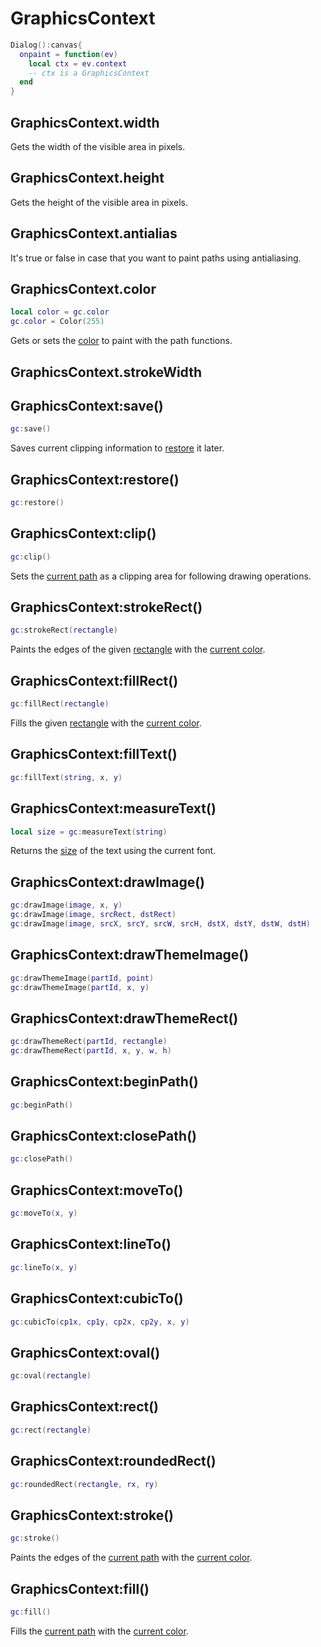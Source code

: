 # GraphicsContext

```lua
Dialog():canvas{
  onpaint = function(ev)
    local ctx = ev.context
    -- ctx is a GraphicsContext
  end
}
```

## GraphicsContext.width

Gets the width of the visible area in pixels.

## GraphicsContext.height

Gets the height of the visible area in pixels.

## GraphicsContext.antialias

It's true or false in case that you want to paint paths using
antialiasing.

## GraphicsContext.color

```lua
local color = gc.color
gc.color = Color(255)
```

Gets or sets the [color](color.md#color) to paint with the path functions.

## GraphicsContext.strokeWidth

## GraphicsContext:save()

```lua
gc:save()
```

Saves current clipping information to
[restore](#graphicscontextrestore) it later.

## GraphicsContext:restore()

```lua
gc:restore()
```

## GraphicsContext:clip()

```lua
gc:clip()
```

Sets the [current path](#graphicscontextbeginpath) as a clipping area
for following drawing operations.

## GraphicsContext:strokeRect()

```lua
gc:strokeRect(rectangle)
```

Paints the edges of the given [rectangle](rectangle.md#rectangle) with
the [current color](#graphicscontextcolor).

## GraphicsContext:fillRect()

```lua
gc:fillRect(rectangle)
```

Fills the given [rectangle](rectangle.md#rectangle) with the
[current color](#graphicscontextcolor).

## GraphicsContext:fillText()

```lua
gc:fillText(string, x, y)
```

## GraphicsContext:measureText()

```lua
local size = gc:measureText(string)
```

Returns the [size](size.md#size) of the text using the current font.

## GraphicsContext:drawImage()

```lua
gc:drawImage(image, x, y)
gc:drawImage(image, srcRect, dstRect)
gc:drawImage(image, srcX, srcY, srcW, srcH, dstX, dstY, dstW, dstH)
```

## GraphicsContext:drawThemeImage()

```lua
gc:drawThemeImage(partId, point)
gc:drawThemeImage(partId, x, y)
```

## GraphicsContext:drawThemeRect()

```lua
gc:drawThemeRect(partId, rectangle)
gc:drawThemeRect(partId, x, y, w, h)
```

## GraphicsContext:beginPath()

```lua
gc:beginPath()
```

## GraphicsContext:closePath()

```lua
gc:closePath()
```

## GraphicsContext:moveTo()

```lua
gc:moveTo(x, y)
```

## GraphicsContext:lineTo()

```lua
gc:lineTo(x, y)
```

## GraphicsContext:cubicTo()

```lua
gc:cubicTo(cp1x, cp1y, cp2x, cp2y, x, y)
```

## GraphicsContext:oval()

```lua
gc:oval(rectangle)
```

## GraphicsContext:rect()

```lua
gc:rect(rectangle)
```

## GraphicsContext:roundedRect()

```lua
gc:roundedRect(rectangle, rx, ry)
```

## GraphicsContext:stroke()

```lua
gc:stroke()
```

Paints the edges of the [current path](#graphicscontextbeginpath) with
the [current color](#graphicscontextcolor).

## GraphicsContext:fill()

```lua
gc:fill()
```

Fills the [current path](#graphicscontextbeginpath) with the [current
color](#graphicscontextcolor).
